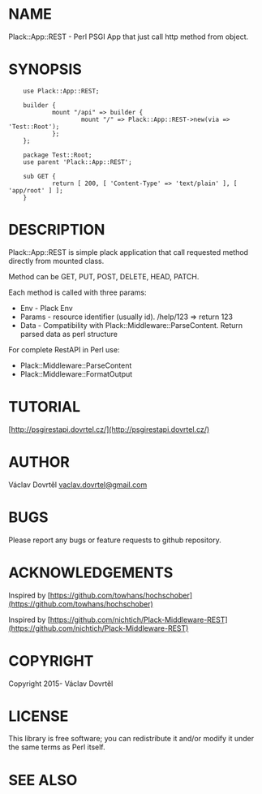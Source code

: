 # NAME

Plack::App::REST - Perl PSGI App that just call http method from object.

# SYNOPSIS

        use Plack::App::REST;

        builder {
                mount "/api" => builder {
                        mount "/" => Plack::App::REST->new(via => 'Test::Root');
                };
        };

        package Test::Root;
        use parent 'Plack::App::REST';

        sub GET {
                return [ 200, [ 'Content-Type' => 'text/plain' ], [ 'app/root' ] ];
        }

# DESCRIPTION

Plack::App::REST is simple plack application that call requested method directly from mounted class.

Method can be GET, PUT, POST, DELETE, HEAD, PATCH. 

Each method is called with three params:

- Env - Plack Env
- Params - resource identifier (usually id). /help/123 => return 123
- Data - Compatibility with Plack::Middleware::ParseContent. Return parsed data as perl structure

For complete RestAPI in Perl use: 

- Plack::Middleware::ParseContent
- Plack::Middleware::FormatOutput

# TUTORIAL

[http://psgirestapi.dovrtel.cz/](http://psgirestapi.dovrtel.cz/)

# AUTHOR

Václav Dovrtěl <vaclav.dovrtel@gmail.com>

# BUGS

Please report any bugs or feature requests to github repository.

# ACKNOWLEDGEMENTS

Inspired by [https://github.com/towhans/hochschober](https://github.com/towhans/hochschober)

Inspired by [https://github.com/nichtich/Plack-Middleware-REST](https://github.com/nichtich/Plack-Middleware-REST)

# COPYRIGHT

Copyright 2015- Václav Dovrtěl

# LICENSE

This library is free software; you can redistribute it and/or modify
it under the same terms as Perl itself.

# SEE ALSO
